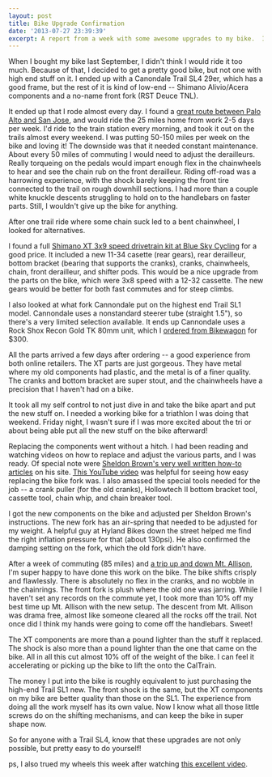 ```yaml
---
layout: post
title: Bike Upgrade Confirmation
date: '2013-07-27 23:39:39'
excerpt: A report from a week with some awesome upgrades to my bike.  I learned a lot about bikes, adjustments, and found some great resources in doing this project.
---
```

When I bought my bike last September, I didn't think I would ride it too much.  Because of that, I decided to get a pretty good bike, but not one with high end stuff on it.  I ended up with a Canondale Trail SL4 29er, which has a good frame, but the rest of it is kind of low-end -- Shimano Alivio/Acera components and a no-name front fork (RST Deuce TNL).

It ended up that I rode almost every day.  I found a [great route between Palo Alto and San Jose](http://app.strava.com/activities/69337629), and would ride the 25 miles home from work 2-5 days per week.  I'd ride to the train station every morning, and took it out on the trails almost every weekend.  I was putting 50-150 miles per week on the bike and loving it!  The downside was that it needed constant maintenance.  About every 50 miles of commuting I would need to adjust the derailleurs.  Really torqueing on the pedals would impart enough flex in the chainwheels to hear and see the chain rub on the front derailleur.  Riding off-road was a harrowing experience, with the shock barely keeping the front tire connected to the trail on rough downhill sections.  I had more than a couple white knuckle descents struggling to hold on to the handlebars on faster parts.  Still, I wouldn't give up the bike for anything.

After one trail ride where some chain suck led to a bent chainwheel, I looked for alternatives.

I found a full [Shimano XT 3x9 speed drivetrain kit at Blue Sky Cycling](http://www.blueskycycling.com/product/5440/67/Shimano_XT_M770_Kit_9_Speed.htm) for a good price.  It included a new 11-34 casette (rear gears), rear derailleur, bottom bracket (bearing that supports the cranks), cranks, chainwheels, chain, front derailleur, and shifter pods.  This would be a nice upgrade from the parts on the bike, which were 3x8 speed with a 12-32 cassette.  The new gears would be better for both fast commutes and for steep climbs.

I also looked at what fork Cannondale put on the highest end Trail SL1 model.  Cannondale uses a nonstandard steerer tube (straight 1.5"), so there's a very limited selection available.  It ends up Cannondale uses a Rock Shox Recon Gold TK 80mm unit, which I [ordered from Bikewagon](http://www.bikewagon.com/rock-shox-recon-gold-tk-120mm-29er-fork-solo-air-1-5in-black) for $300.

All the parts arrived a few days after ordering -- a good experience from both online retailers.  The XT parts are just gorgeous.  They have metal where my old components had plastic, and the metal is of a finer quality.  The cranks and bottom bracket are super stout, and the chainwheels have a precision that I haven't had on a bike.

It took all my self control to not just dive in and take the bike apart and put the new stuff on.  I needed a working bike for a triathlon I was doing that weekend.  Friday night, I wasn't sure if I was more excited about the tri or about being able put all the new stuff on the bike afterward!

Replacing the components went without a hitch.  I had been reading and watching videos on how to replace and adjust the various parts, and I was ready.  Of special note were [Sheldon Brown's very well written how-to articles](http://sheldonbrown.com/) on his site.  [This YouTube video](http://www.youtube.com/watch?v=L86lBd4KwsM) was helpful for seeing how easy replacing the bike fork was.  I also amassed the special tools needed for the job -- a crank puller (for the old cranks), Hollowtech II bottom bracket tool, cassette tool, chain whip, and chain breaker tool.

I got the new components on the bike and adjusted per Sheldon Brown's instructions.  The new fork has an air-spring that needed to be adjusted for my weight.  A helpful guy at Hyland Bikes down the street helped me find the right inflation pressure for that (about 130psi).  He also confirmed the damping setting on the fork, which the old fork didn't have.

After a week of commuting (85 miles) and [a trip up and down Mt. Allison](http://app.strava.com/activities/70196641), I'm super happy to have done this work on the bike.  The bike shifts crisply and flawlessly.  There is absolutely no flex in the cranks, and no wobble in the chainrings.  The front fork is plush where the old one was jarring.  While I haven't set any records on the commute yet, I took more than 10% off my best time up Mt. Allison with the new setup.  The descent from Mt. Allison was drama free, almost like someone cleared all the rocks off the trail.  Not once did I think my hands were going to come off the handlebars.  Sweet!

The XT components are more than a pound lighter than the stuff it replaced.  The shock is also more than a pound lighter than the one that came on the bike.  All in all this cut almost 10% off of the weight of the bike.  I can feel it accelerating or picking up the bike to lift the onto the CalTrain.

The money I put into the bike is roughly equivalent to just purchasing the high-end Trail SL1 new.  The front shock is the same, but the XT components on my bike are better quality than those on the SL1.  The experience from doing all the work myself has its own value.  Now I know what all those little screws do on the shifting mechanisms, and can keep the bike in super shape now.

So for anyone with a Trail SL4, know that these upgrades are not only possible, but pretty easy to do yourself!

ps, I also trued my wheels this week after watching [this excellent video](http://www.youtube.com/watch?v=bcZ1jjB_AdQ).
